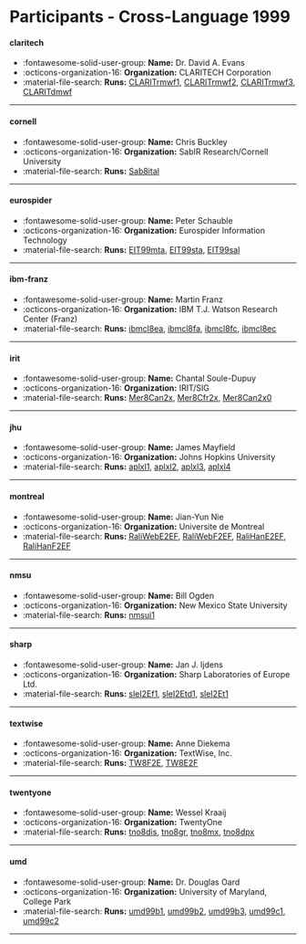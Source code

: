 # Participants - Cross-Language 1999 

#### claritech
 - :fontawesome-solid-user-group: **Name:** Dr. David A. Evans
 - :octicons-organization-16: **Organization:** CLARITECH Corporation
 - :material-file-search: **Runs:** [CLARITrmwf1](./runs.md#claritrmwf1), [CLARITrmwf2](./runs.md#claritrmwf2), [CLARITrmwf3](./runs.md#claritrmwf3), [CLARITdmwf](./runs.md#claritdmwf)

---
#### cornell
 - :fontawesome-solid-user-group: **Name:** Chris Buckley
 - :octicons-organization-16: **Organization:** SabIR Research/Cornell University
 - :material-file-search: **Runs:** [Sab8ital](./runs.md#sab8ital)

---
#### eurospider
 - :fontawesome-solid-user-group: **Name:** Peter Schauble
 - :octicons-organization-16: **Organization:** Eurospider Information Technology
 - :material-file-search: **Runs:** [EIT99mta](./runs.md#eit99mta), [EIT99sta](./runs.md#eit99sta), [EIT99sal](./runs.md#eit99sal)

---
#### ibm-franz
 - :fontawesome-solid-user-group: **Name:** Martin Franz
 - :octicons-organization-16: **Organization:** IBM T.J. Watson Research Center (Franz)
 - :material-file-search: **Runs:** [ibmcl8ea](./runs.md#ibmcl8ea), [ibmcl8fa](./runs.md#ibmcl8fa), [ibmcl8fc](./runs.md#ibmcl8fc), [ibmcl8ec](./runs.md#ibmcl8ec)

---
#### irit
 - :fontawesome-solid-user-group: **Name:** Chantal Soule-Dupuy
 - :octicons-organization-16: **Organization:** IRIT/SIG
 - :material-file-search: **Runs:** [Mer8Can2x](./runs.md#mer8can2x), [Mer8Cfr2x](./runs.md#mer8cfr2x), [Mer8Can2x0](./runs.md#mer8can2x0)

---
#### jhu
 - :fontawesome-solid-user-group: **Name:** James Mayfield
 - :octicons-organization-16: **Organization:** Johns Hopkins University
 - :material-file-search: **Runs:** [aplxl1](./runs.md#aplxl1), [aplxl2](./runs.md#aplxl2), [aplxl3](./runs.md#aplxl3), [aplxl4](./runs.md#aplxl4)

---
#### montreal
 - :fontawesome-solid-user-group: **Name:** Jian-Yun Nie
 - :octicons-organization-16: **Organization:** Universite de Montreal
 - :material-file-search: **Runs:** [RaliWebE2EF](./runs.md#raliwebe2ef), [RaliWebF2EF](./runs.md#raliwebf2ef), [RaliHanE2EF](./runs.md#ralihane2ef), [RaliHanF2EF](./runs.md#ralihanf2ef)

---
#### nmsu
 - :fontawesome-solid-user-group: **Name:** Bill Ogden
 - :octicons-organization-16: **Organization:** New Mexico State University
 - :material-file-search: **Runs:** [nmsui1](./runs.md#nmsui1)

---
#### sharp
 - :fontawesome-solid-user-group: **Name:** Jan J. Ijdens
 - :octicons-organization-16: **Organization:** Sharp Laboratories of Europe Ltd.
 - :material-file-search: **Runs:** [sleI2Ef1](./runs.md#slei2ef1), [sleI2Etd1](./runs.md#slei2etd1), [sleI2Et1](./runs.md#slei2et1)

---
#### textwise
 - :fontawesome-solid-user-group: **Name:** Anne Diekema
 - :octicons-organization-16: **Organization:** TextWise, Inc.
 - :material-file-search: **Runs:** [TW8F2E](./runs.md#tw8f2e), [TW8E2F](./runs.md#tw8e2f)

---
#### twentyone
 - :fontawesome-solid-user-group: **Name:** Wessel Kraaij
 - :octicons-organization-16: **Organization:** TwentyOne
 - :material-file-search: **Runs:** [tno8dis](./runs.md#tno8dis), [tno8gr](./runs.md#tno8gr), [tno8mx](./runs.md#tno8mx), [tno8dpx](./runs.md#tno8dpx)

---
#### umd
 - :fontawesome-solid-user-group: **Name:** Dr. Douglas Oard
 - :octicons-organization-16: **Organization:** University of Maryland, College Park
 - :material-file-search: **Runs:** [umd99b1](./runs.md#umd99b1), [umd99b2](./runs.md#umd99b2), [umd99b3](./runs.md#umd99b3), [umd99c1](./runs.md#umd99c1), [umd99c2](./runs.md#umd99c2)

---

